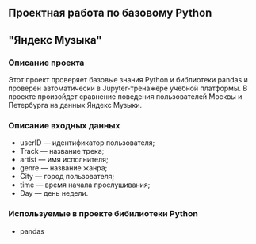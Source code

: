 ## Проектная работа по базовому Python
## "Яндекс Музыка"

### Описание проекта
Этот проект проверяет базовые знания Python и библиотеки pandas и проверен автоматически в Jupyter-тренажёре учебной платформы. 
В проекте произойдет сравнение поведения пользователей Москвы и Петербурга на данных Яндекс Музыки.

### Описание входных данных
- userID — идентификатор пользователя;
- Track — название трека;
- artist — имя исполнителя;
- genre — название жанра;
- City — город пользователя;
- time — время начала прослушивания;
- Day — день недели.

### Используемые в проекте бибилиотеки Python
- pandas